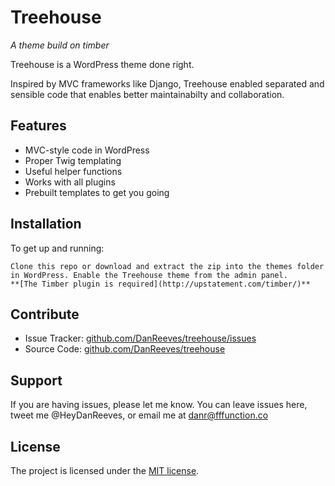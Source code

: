 Treehouse
========
*A theme build on timber*

Treehouse is a WordPress theme done right.

Inspired by MVC frameworks like Django, Treehouse enabled separated and sensible code that enables better maintainabilty and collaboration.

Features
--------

- MVC-style code in WordPress
- Proper Twig templating
- Useful helper functions
- Works with all plugins
- Prebuilt templates to get you going

Installation
------------

To get up and running:

    Clone this repo or download and extract the zip into the themes folder in WordPress. Enable the Treehouse theme from the admin panel.
    **[The Timber plugin is required](http://upstatement.com/timber/)**

Contribute
----------

- Issue Tracker: [github.com/DanReeves/treehouse/issues](https://github.com/DanReeves/treehouse/issues)
- Source Code: [github.com/DanReeves/treehouse](https://github.com/DanReeves/treehouse)

Support
-------

If you are having issues, please let me know.
You can leave issues here, tweet me @HeyDanReeves, or email me at danr@fffunction.co

License
-------

The project is licensed under the [MIT license](http://danreeves.mit-license.org/).
